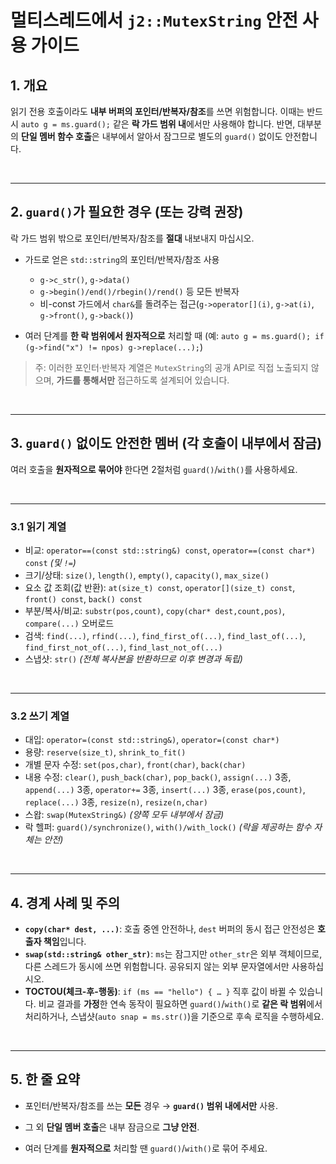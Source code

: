 # 멀티스레드에서 `j2::MutexString` 안전 사용 가이드

## 1. 개요

읽기 전용 호출이라도 **내부 버퍼의 포인터/반복자/참조**를 쓰면 위험합니다. 이때는 반드시 `auto g = ms.guard();` 같은 **락 가드 범위 내**에서만 사용해야 합니다. 반면, 대부분의 **단일 멤버 함수 호출**은 내부에서 알아서 잠그므로 별도의 `guard()` 없이도 안전합니다.

<br />

---

## 2. `guard()`가 **필요한** 경우 (또는 강력 권장)

락 가드 범위 밖으로 포인터/반복자/참조를 **절대** 내보내지 마십시오.

* 가드로 얻은 `std::string`의 포인터/반복자/참조 사용

  * `g->c_str()`, `g->data()`
  * `g->begin()/end()/rbegin()/rend()` 등 모든 반복자
  * 비-const 가드에서 `char&`를 돌려주는 접근(`g->operator[](i)`, `g->at(i)`, `g->front()`, `g->back()`)
* 여러 단계를 **한 락 범위에서 원자적으로** 처리할 때
  (예: `auto g = ms.guard(); if (g->find("x") != npos) g->replace(...);`)

> 주: 이러한 포인터·반복자 계열은 `MutexString`의 공개 API로 직접 노출되지 않으며, **가드를 통해서만** 접근하도록 설계되어 있습니다.

<br />

---

## 3. `guard()` 없이도 **안전한** 멤버 (각 호출이 내부에서 잠금)

여러 호출을 **원자적으로 묶어야** 한다면 2절처럼 `guard()`/`with()`를 사용하세요.


<br />

---

### 3.1 읽기 계열

* 비교: `operator==(const std::string&) const`, `operator==(const char*) const` *(및 `!=`)*
* 크기/상태: `size()`, `length()`, `empty()`, `capacity()`, `max_size()`
* 요소 값 조회(값 반환): `at(size_t) const`, `operator[](size_t) const`, `front() const`, `back() const`
* 부분/복사/비교: `substr(pos,count)`, `copy(char* dest,count,pos)`, `compare(...)` 오버로드
* 검색: `find(...)`, `rfind(...)`, `find_first_of(...)`, `find_last_of(...)`,
  `find_first_not_of(...)`, `find_last_not_of(...)`
* 스냅샷: `str()` *(전체 복사본을 반환하므로 이후 변경과 독립)*


<br />

---

### 3.2 쓰기 계열

* 대입: `operator=(const std::string&)`, `operator=(const char*)`
* 용량: `reserve(size_t)`, `shrink_to_fit()`
* 개별 문자 수정: `set(pos,char)`, `front(char)`, `back(char)`
* 내용 수정:
  `clear()`, `push_back(char)`, `pop_back()`,
  `assign(...)` 3종, `append(...)` 3종, `operator+=` 3종,
  `insert(...)` 3종, `erase(pos,count)`,
  `replace(...)` 3종, `resize(n)`, `resize(n,char)`
* 스왑: `swap(MutexString&)` *(양쪽 모두 내부에서 잠금)*
* 락 헬퍼: `guard()/synchronize()`, `with()/with_lock()` *(락을 제공하는 함수 자체는 안전)*


<br />

---

## 4. 경계 사례 및 주의

* **`copy(char* dest, ...)`**: 호출 중엔 안전하나, `dest` 버퍼의 동시 접근 안전성은 **호출자 책임**입니다.
* **`swap(std::string& other_str)`**: `ms`는 잠그지만 `other_str`은 외부 객체이므로, 다른 스레드가 동시에 쓰면 위험합니다. 공유되지 않는 외부 문자열에서만 사용하십시오.
* **TOCTOU(체크-후-행동)**:
  `if (ms == "hello") { … }` 직후 값이 바뀔 수 있습니다. 비교 결과를 **가정**한 연속 동작이 필요하면 `guard()`/`with()`로 **같은 락 범위**에서 처리하거나, 스냅샷(`auto snap = ms.str()`)을 기준으로 후속 로직을 수행하세요.


<br />

---

## 5. 한 줄 요약

* 포인터/반복자/참조를 쓰는 **모든** 경우 → **`guard()` 범위 내에서만** 사용.

  
* 그 외 **단일 멤버 호출**은 내부 잠금으로 **그냥 안전**.
* 여러 단계를 **원자적으로** 처리할 땐 `guard()`/`with()`로 묶어 주세요.
